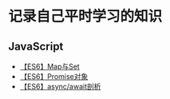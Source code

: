 # 记录自己平时学习的知识

## JavaScript

* [【ES6】Map与Set](https://github.com/qianxingW/blog/issues/1)
* [【ES6】Promise对象](https://github.com/qianxingW/blog/issues/3)
* [【ES6】async/await剖析](https://github.com/qianxingW/blog/issues/2)
